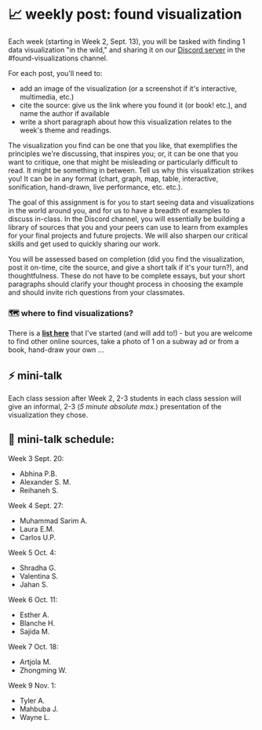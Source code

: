 # 📈 weekly post: found visualization

Each week (starting in Week 2, Sept. 13), you will be tasked with finding 1 data visualization "in the wild," and sharing it on our [Discord server](https://github.com/mab253/dataviz_fall23/blob/main/discord.md) in the #found-visualizations channel.

For each post, you'll need to:
- add an image of the visualization (or a screenshot if it's interactive, multimedia, etc.)
- cite the source: give us the link where you found it (or book! etc.), and name the author if available
- write a short paragraph about how this visualization relates to the week's theme and readings.

The visualization you find can be one that you like, that exemplifies the principles we're discussing, that inspires you; or, it can be one that you want to critique, one that might be misleading or particularly difficult to read. It might be something in between. Tell us why this visualization strikes you! It can be in any format (chart, graph, map, table, interactive, sonification, hand-drawn, live performance, etc. etc.).

The goal of this assignment is for you to start seeing data and visualizations in the world around you, and for us to have a breadth of examples to discuss in-class. In the Discord channel, you will essentially be building a library of sources that you and your peers can use to learn from examples for your final projects and future projects. We will also sharpen our critical skills and get used to quickly sharing our work.

You will be assessed based on completion (did you find the visualization, post it on-time, cite the source, and give a short talk if it's your turn?), and thoughtfulness. These do not have to be complete essays, but your short paragraphs should clarify your thought process in choosing the example and should invite rich questions from your classmates.

### 🗺️ where to find visualizations?

There is a **[list here](https://github.com/mab253/dataviz_fall23/blob/main/sources-list.md)** that I've started (and will add to!) - but you are welcome to find other online sources, take a photo of 1 on a subway ad or from a book, hand-draw your own ...

## ⚡️ mini-talk

Each class session after Week 2, 2-3 students in each class session will give an informal, 2-3 (_5 minute absolute max._) presentation of the visualization they chose. 

## 📆 mini-talk schedule:

Week 3 Sept. 20: 
- Abhina P.B.
- Alexander S. M.
- Reihaneh S.

Week 4 Sept. 27:
- Muhammad Sarim A.
- Laura E.M.
- Carlos U.P.

Week 5 Oct. 4:
- Shradha G.
- Valentina S.
- Jahan S.

Week 6 Oct. 11:
- Esther A.
- Blanche H.
- Sajida M.

Week 7 Oct. 18:
- Artjola M.
- Zhongming W.

Week 9 Nov. 1:
- Tyler A.
- Mahbuba J.
- Wayne L.
